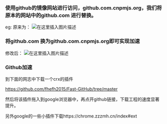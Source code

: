 ### 使用github的镜像网站进行访问，github.com.cnpmjs.org，我们将原本的网站中的github.com 进行替换。

eg:
原来为：
![在这里插入图片描述](20200627165805652.png)

### 将github.com 换为github.com.cnpmjs.org即可实现加速

修改后：
![在这里插入图片描述](20200627165918909.png)

### Github加速

到下面的网志中下载一个crx的插件

 https://github.com/fhefh2015/Fast-GitHub/tree/master

然后将该插件拖入到google浏览器中，再点开github链接，下载工程的速度显著提升。

另外google的一些小插件下载https://chrome.zzzmh.cn/index#ext



